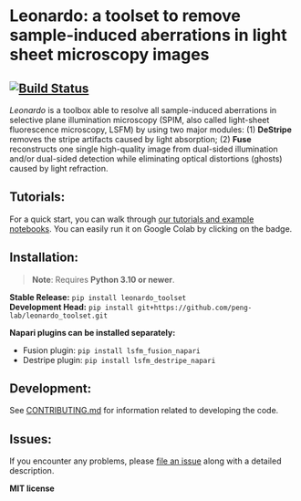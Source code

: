 # Leonardo: a toolset to remove sample-induced aberrations in light sheet microscopy images 

[![Build Status](https://github.com/peng-lab/leonardo_toolset/workflows/Build%20Main/badge.svg)](https://github.com/peng-lab/leonardo_toolset/actions)
---

*Leonardo* is a toolbox able to resolve all sample-induced aberrations in selective plane illumination microscopy (SPIM, also called light-sheet fluorescence microscopy, LSFM) by using two major modules: (1) **DeStripe** removes the stripe artifacts caused by light absorption; (2) **Fuse** reconstructs one single high-quality image from dual-sided illumination and/or dual-sided detection while eliminating optical distortions (ghosts) caused by light refraction. 

## Tutorials:

For a quick start, you can walk through [our tutorials and example notebooks](https://leonardo-toolset.readthedocs.io/en/latest/tutorials.html). You can easily run it on Google Colab by clicking on the badge.

## Installation:

> **Note**: Requires **Python 3.10 or newer**.

**Stable Release:** `pip install leonardo_toolset`<br>
**Development Head:** `pip install git+https://github.com/peng-lab/leonardo_toolset.git`

**Napari plugins can be installed separately:**
- Fusion plugin: `pip install lsfm_fusion_napari`  
- Destripe plugin: `pip install lsfm_destripe_napari`

## Development:

See [CONTRIBUTING.md](CONTRIBUTING.md) for information related to developing the code.

## Issues:

If you encounter any problems, please [file an issue] along with a detailed description.

**MIT license**

[file an issue]: https://github.com/peng-lab/leonardo_toolset/issues

